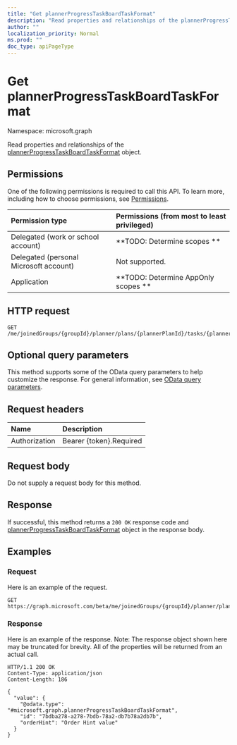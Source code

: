```yaml
---
title: "Get plannerProgressTaskBoardTaskFormat"
description: "Read properties and relationships of the plannerProgressTaskBoardTaskFormat object."
author: ""
localization_priority: Normal
ms.prod: ""
doc_type: apiPageType
---
```


# Get plannerProgressTaskBoardTaskFormat

Namespace: microsoft.graph

Read properties and relationships of the [plannerProgressTaskBoardTaskFormat](../resources/plannerprogresstaskboardtaskformat.md) object.

## Permissions
One of the following permissions is required to call this API. To learn more, including how to choose permissions, see [Permissions](/concepts/permissions-reference.md).

|Permission type|Permissions (from most to least privileged)|
|:---|:---|
|Delegated (work or school account)|**TODO: Determine scopes **|
|Delegated (personal Microsoft account)|Not supported.|
|Application|**TODO: Determine AppOnly scopes **|

## HTTP request
<!-- {
  "blockType": "ignored"
}
-->
``` http
GET /me/joinedGroups/{groupId}/planner/plans/{plannerPlanId}/tasks/{plannerTaskId}/progressTaskBoardFormat
```

## Optional query parameters
This method supports some of the OData query parameters to help customize the response. For general information, see [OData query parameters](/graph/query-parameters).

## Request headers
|Name|Description|
|:---|:---|
|Authorization|Bearer {token}.Required|

## Request body
Do not supply a request body for this method.

## Response
If successful, this method returns a `200 OK` response code and [plannerProgressTaskBoardTaskFormat](../resources/plannerprogresstaskboardtaskformat.md) object in the response body.

## Examples

### Request
Here is an example of the request.
<!-- {
  "blockType": "request",
  "name": "get_plannerprogresstaskboardtaskformat"
}
-->
``` http
GET https://graph.microsoft.com/beta/me/joinedGroups/{groupId}/planner/plans/{plannerPlanId}/tasks/{plannerTaskId}/progressTaskBoardFormat
```

### Response
Here is an example of the response. Note: The response object shown here may be truncated for brevity. All of the properties will be returned from an actual call.
<!-- {
  "blockType": "response",
  "truncated": true,
  "@odata.type": "microsoft.graph.plannerProgressTaskBoardTaskFormat"
}
-->
``` http
HTTP/1.1 200 OK
Content-Type: application/json
Content-Length: 186

{
  "value": {
    "@odata.type": "#microsoft.graph.plannerProgressTaskBoardTaskFormat",
    "id": "7bdba278-a278-7bdb-78a2-db7b78a2db7b",
    "orderHint": "Order Hint value"
  }
}
```

